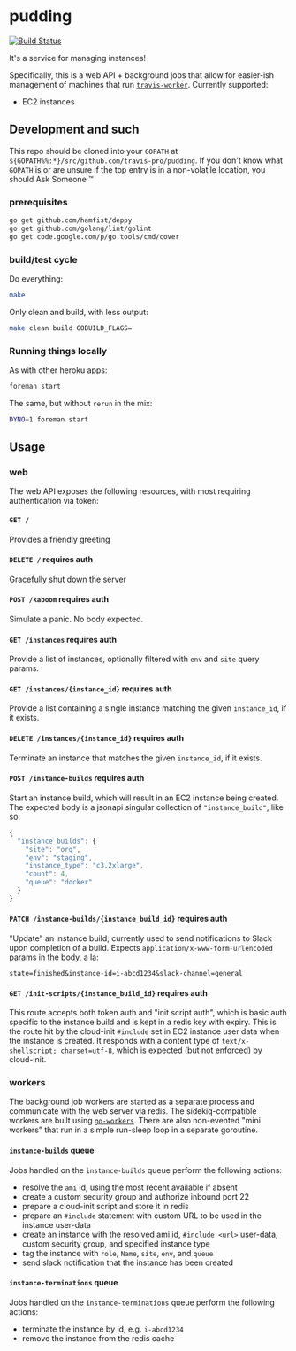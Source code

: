 pudding
======================

[![Build Status](https://magnum.travis-ci.com/travis-pro/pudding.svg?token=kPejzpHX8hnAbfFzykif&branch=master)](https://magnum.travis-ci.com/travis-pro/pudding)

It's a service for managing instances!

Specifically, this is a web API + background jobs that allow for
easier-ish management of machines that run
[`travis-worker`](https://github.com/travis-ci/travis-worker).
Currently supported:

* EC2 instances


## Development and such

This repo should be cloned into your `GOPATH` at
`${GOPATH%%:*}/src/github.com/travis-pro/pudding`.
If you don't know what `GOPATH` is or are unsure if the top entry
is in a non-volatile location, you should Ask Someone &trade;

### prerequisites

``` bash
go get github.com/hamfist/deppy
go get github.com/golang/lint/golint
go get code.google.com/p/go.tools/cmd/cover
```

### build/test cycle

Do everything:
``` bash
make
```

Only clean and build, with less output:
```  bash
make clean build GOBUILD_FLAGS=
```

### Running things locally

As with other heroku apps:
``` bash
foreman start
```

The same, but without `rerun` in the mix:
``` bash
DYNO=1 foreman start
```

## Usage

### web

The web API exposes the following resources, with most requiring
authentication via token:

#### `GET /`

Provides a friendly greeting

#### `DELETE /` **requires auth**

Gracefully shut down the server

#### `POST /kaboom` **requires auth**

Simulate a panic.  No body expected.

#### `GET /instances` **requires auth**

Provide a list of instances, optionally filtered with `env`
and `site` query params.

#### `GET /instances/{instance_id}` **requires auth**

Provide a list containing a single instance matching the given
`instance_id`, if it exists.

#### `DELETE /instances/{instance_id}` **requires auth**

Terminate an instance that matches the given `instance_id`, if it
exists.

#### `POST /instance-builds` **requires auth**

Start an instance build, which will result in an EC2 instance being
created.  The expected body is a jsonapi singular collection of
`"instance_build"`, like so:

``` javascript
{
  "instance_builds": {
    "site": "org",
    "env": "staging",
    "instance_type": "c3.2xlarge",
    "count": 4,
    "queue": "docker"
  }
}

```

#### `PATCH /instance-builds/{instance_build_id}` **requires auth**

"Update" an instance build; currently used to send notifications to
Slack upon completion of a build.  Expects
`application/x-www-form-urlencoded` params in the body, a la:

```
state=finished&instance-id=i-abcd1234&slack-channel=general
```

#### `GET /init-scripts/{instance_build_id}` **requires auth**

This route accepts both token auth and "init script auth", which is
basic auth specific to the instance build and is kept in a redis
key with expiry.  This is the route hit by the cloud-init
`#include` set in EC2 instance user data when the instance is
created.  It responds with a content type of `text/x-shellscript;
charset=utf-8`, which is expected (but not enforced) by cloud-init.

### workers

The background job workers are started as a separate process and
communicate with the web server via redis.  The sidekiq-compatible
workers are built using
[`go-workers`](https://github.com/jrallison/go-workers).  There are
also non-evented "mini workers" that run in a simple run-sleep loop
in a separate goroutine.

#### `instance-builds` queue

Jobs handled on the `instance-builds` queue perform the following
actions:

* resolve the `ami` id, using the most recent available if absent
* create a custom security group and authorize inbound port 22
* prepare a cloud-init script and store it in redis
* prepare an `#include` statement with custom URL to be used in the
  instance user-data
* create an instance with the resolved ami id, `#include <url>`
  user-data, custom security group, and specified instance type
* tag the instance with `role`, `Name`, `site`, `env`, and `queue`
* send slack notification that the instance has been created

#### `instance-terminations` queue

Jobs handled on the `instance-terminations` queue perform the
following actions:

* terminate the instance by id, e.g. `i-abcd1234`
* remove the instance from the redis cache
